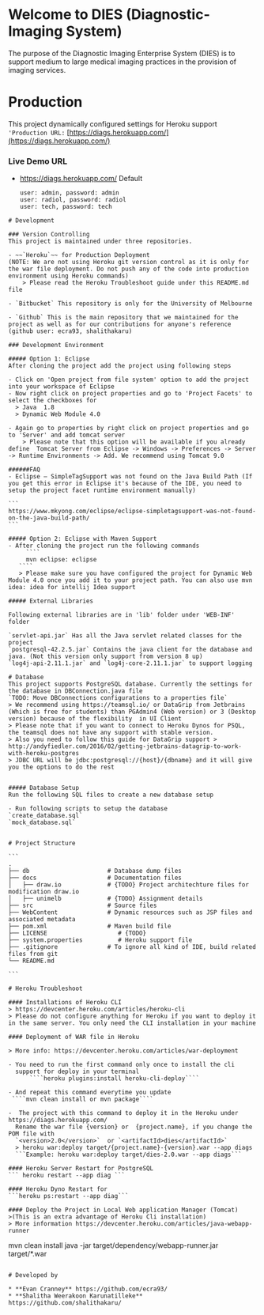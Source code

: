# Welcome to DIES (Diagnostic-Imaging System)
The purpose of the Diagnostic Imaging Enterprise System (DIES) is to support medium to large medical imaging practices in the provision of imaging services.

# Production 
This project dynamically configured settings for Heroku support 
`'Production URL:` [https://diags.herokuapp.com/](https://diags.herokuapp.com/)

### Live Demo URL

* https://diags.herokuapp.com/
  Default 
  ````
  user: admin, password: admin
  user: radiol, password: radiol
  user: tech, password: tech
 ````
# Development 

### Version Controlling 
This project is maintained under three repositories. 

 - ~~`Heroku`~~ for Production Deployment 
 (NOTE: We are not using Heroku git version control as it is only for the war file deployment. Do not push any of the code into production environment using Heroku commands)
	 > Please read the Heroku Troubleshoot guide under this README.md file
 
 - `Bitbucket` This repository is only for the University of Melbourne 

- `Github` This is the main repository that we maintained for the project as well as for our contributions for anyone's reference (github user: ecra93, shalithakaru)

### Development Environment

##### Option 1: Eclipse 
After cloning the project add the project using following steps 

 - Click on 'Open project from file system' option to add the project into your workspace of Eclipse
 - Now right click on project properties and go to 'Project Facets' to select the checkboxes for 
   > Java  1.8
   > Dynamic Web Module 4.0  
 
 - Again go to properties by right click on project properties and go to 'Server' and add tomcat server
	 > Please note that this option will be available if you already define  Tomcat Server from Eclipse -> Windows -> Preferences -> Server -> Runtime Environments -> Add. We recommend using Tomcat 9.0

######FAQ 
 - Eclipse – SimpleTagSupport was not found on the Java Build Path (If you get this error in Eclipse it's because of the IDE, you need to setup the project facet runtime environment manually)

```
https://www.mkyong.com/eclipse/eclipse-simpletagsupport-was-not-found-on-the-java-build-path/
```

##### Option 2: Eclipse with Maven Support 
 - After cloning the project run the following commands 
	  ````
	  mvn eclipse: eclipse
	````
	> Please make sure you have configured the project for Dynamic Web Module 4.0 once you add it to your project path. You can also use mvn idea: idea for intellij Idea support 
 
 ##### External Libraries 

Following external libraries are in 'lib' folder under 'WEB-INF' folder 

`servlet-api.jar` Has all the Java servlet related classes for the project
`postgresql-42.2.5.jar` Contains the java client for the database and java. (Not this version only support from version 8 up)
`log4j-api-2.11.1.jar` and `log4j-core-2.11.1.jar` to support logging 

# Database
This project supports PostgreSQL database. Currently the settings for the database in DBConnection.java file 
`TODO: Move DBConnections configurations to a properties file`
> We recommend using https://teamsql.io/ or DataGrip from Jetbrains (Which is free for students) than PGAdmin4 (Web version) or 3 (Desktop version) because of the flexibility  in UI Client
> Please note that if you want to connect to Heroku Dynos for PSQL, the teamsql does not have any support with stable version. 
> Also you need to follow this guide for DataGrip support > http://andyfiedler.com/2016/02/getting-jetbrains-datagrip-to-work-with-heroku-postgres
> JDBC URL will be jdbc:postgresql://{host}/{dbname} and it will give you the options to do the rest


##### Database Setup
Run the following SQL files to create a new database setup

 - Run following scripts to setup the database 
 `create_database.sql`
 `mock_database.sql`
 
 
# Project Structure

```
.
├── db                      # Database dump files 
├── docs                    # Documentation files 
│   ├── draw.io             # {TODO} Project architechture files for modification draw.io
│   ├── unimelb             # {TODO} Assignment details
├── src                     # Source files 
├── WebContent              # Dynamic resources such as JSP files and associated metadata
├── pom.xml                 # Maven build file
├── LICENSE					   # {TODO}
├── system.properties		   # Heroku support file 
├── .gitignore              # To ignore all kind of IDE, build related files from git  
└── README.md

```

# Heroku Troubleshoot

#### Installations of Heroku CLI
> https://devcenter.heroku.com/articles/heroku-cli 
> Please do not configure anything for Heroku if you want to deploy it in the same server. You only need the CLI installation in your machine

#### Deployment of WAR file in Heroku  

> More info: https://devcenter.heroku.com/articles/war-deployment

 - You need to run the first command only once to install the cli
   support for deploy in your terminal 
	   ````heroku plugins:install heroku-cli-deploy```` 

- And repeat this command everytime you update
  ````mvn clean install or mvn package````
  
-  The project with this command to deploy it in the Heroku under https://diags.herokuapp.com/  
   Rename the war file {version} or  {project.name}, if you change the POM file with
   `<version>2.0</version>`  or `<artifactId>dies</artifactId>`   
   > heroku war:deploy target/{project.name}-{version}.war --app diags 
   ```Example: heroku war:deploy target/dies-2.0.war --app diags```

#### Heroku Server Restart for PostgreSQL
``` heroku restart --app diag ```

#### Heroku Dyno Restart for 
```heroku ps:restart --app diag```

#### Deploy the Project in Local Web application Manager (Tomcat) 
>(This is an extra advantage of Heroku Cli installation)
> More information https://devcenter.heroku.com/articles/java-webapp-runner
```` 
mvn clean install
java -jar target/dependency/webapp-runner.jar target/*.war
````

# Developed by

* **Evan Cranney** https://github.com/ecra93/
* **Shalitha Weerakoon Karunatilleke** https://github.com/shalithakaru/



